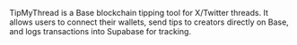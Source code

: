 TipMyThread is a Base blockchain tipping tool for X/Twitter threads. It allows users to connect their wallets, send tips to creators directly on Base, and logs transactions into Supabase for tracking.